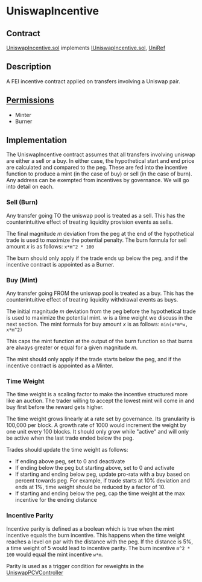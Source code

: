 # UniswapIncentive

## Contract

[UniswapIncentive.sol](https://github.com/fei-protocol/fei-protocol-core/blob/master/contracts/token/UniswapIncentive.sol) implements [IUniswapIncentive.sol](https://github.com/fei-protocol/fei-protocol-core/blob/master/contracts/token/IUniswapIncentive.sol), [UniRef](https://github.com/fei-protocol/fei-protocol-core/wiki/UniRef)

## Description

A FEI incentive contract applied on transfers involving a Uniswap pair.

## [Permissions](https://github.com/fei-protocol/fei-protocol-core/wiki/Permissions)

* Minter
* Burner

## Implementation

The UniswapIncentive contract assumes that all transfers involving uniswap are either a sell or a buy. In either case, the hypothetical start and end price are calculated and compared to the peg. These are fed into the incentive function to produce a mint \(in the case of buy\) or sell \(in the case of burn\). Any address can be exempted from incentives by governance. We will go into detail on each.

### Sell \(Burn\)

Any transfer going TO the uniswap pool is treated as a sell. This has the counterintuitive effect of treating liquidity provision events as sells.

The final magnitude _m_ deviation from the peg at the end of the hypothetical trade is used to maximize the potential penalty. The burn formula for sell amount _x_ is as follows: `x*m^2 * 100`

The burn should only apply if the trade ends up below the peg, and if the incentive contract is appointed as a Burner.

### Buy \(Mint\)

Any transfer going FROM the uniswap pool is treated as a buy. This has the counterintuitive effect of treating liquidity withdrawal events as buys.

The initial magnitude _m_ deviation from the peg before the hypothetical trade is used to maximize the potential mint. _w_ is a time weight we discuss in the next section. The mint formula for buy amount _x_ is as follows: `min(x*m*w, x*m^2)`

This caps the mint function at the output of the burn function so that burns are always greater or equal for a given magnitude _m_.

The mint should only apply if the trade starts below the peg, and if the incentive contract is appointed as a Minter.

### Time Weight

The time weight is a scaling factor to make the incentive structured more like an auction. The trader willing to accept the lowest mint will come in and buy first before the reward gets higher.

The time weight grows linearly at a rate set by governance. Its granularity is 100,000 per block. A growth rate of 1000 would increment the weight by one unit every 100 blocks. It should only grow while "active" and will only be active when the last trade ended below the peg.

Trades should update the time weight as follows:

* If ending above peg, set to 0 and deactivate
* If ending below the peg but starting above, set to 0 and activate
* If starting and ending below peg, update pro-rata with a buy based on percent towards peg. For example, if trade starts at 10% deviation and ends at 1%, time weight should be reduced by a factor of 10.
* If starting and ending below the peg, cap the time weight at the max incentive for the ending distance

### Incentive Parity

Incentive parity is defined as a boolean which is true when the mint incentive equals the burn incentive. This happens when the time weight reaches a level on par with the distance with the peg. If the distance is 5%, a time weight of 5 would lead to incentive parity. The burn incentive `m^2 * 100` would equal the mint incentive `w*m`.

Parity is used as a trigger condition for reweights in the [UniswapPCVController](https://github.com/fei-protocol/fei-protocol-core/wiki/UniswapPCVController)

